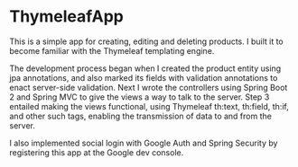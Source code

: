 # ThymeleafApp
This is a simple app for creating, editing and deleting products. I built it to become familiar with the Thymeleaf templating engine.

The development process began when I created the product entity using jpa annotations, and also marked its fields with validation annotations to enact server-side validation. 
Next I wrote the controllers using Spring Boot 2 and Spring MVC to give the views a way to talk to the server. 
Step 3 entailed making the views functional, using Thymeleaf th:text, th:field, th:if, and other such tags, enabling the transmission of data to and from the server.

I also implemented social login with Google Auth and Spring Security by registering this app at the Google dev console.
